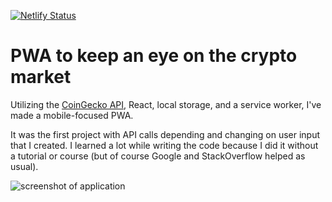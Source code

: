 [![Netlify Status](https://api.netlify.com/api/v1/badges/b14ef0a0-7a23-46c0-9f35-ac9e520f6810/deploy-status)](https://app.netlify.com/sites/crypt/deploys)

# PWA to keep an eye on the crypto market

Utilizing the [CoinGecko API](https://www.coingecko.com/), React, local storage, and a service worker, I've made a mobile-focused PWA.

It was the first project with API calls depending and changing on user input that I created. I learned a lot while writing the code because I did it without a tutorial or course (but of course Google and StackOverflow helped as usual).

![screenshot of application](https://user-images.githubusercontent.com/80218604/160843889-890422ed-9715-4dc2-8c6b-e850b858e5ef.jpg)

